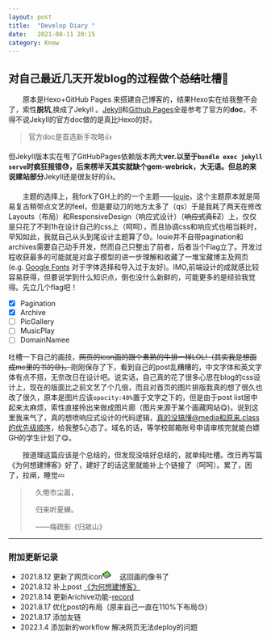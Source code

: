 ```yaml
---
layout: post
title:  "Develop Diary "
date:   2021-08-11 20:15
category: Know
---
```

##  对自己最近几天开发blog的过程做个~~总结~~吐槽:clap:

&emsp;&emsp;原本是Hexo+GitHub Pages 来搭建自己博客的，结果Hexo实在给我整不会了，索性**脱坑**,换成了Jekyll 。[Jekyll](https://jekyllrb.com/docs/)和[Github Pages](https://docs.github.com/en/pages/setting-up-a-github-pages-site-with-jekyll)全是参考了官方的**doc**，不得不说Jekyll的官方doc做的是真比Hexo的好。  

>  官方doc是首选新手攻略:+1:

但Jekyll版本实在甩了GitHubPages依赖版本两大**ver.**以至于``bundle exec jekyll serve``时疯狂报错:sweat:，后来楞半天其实就缺个gem-webrick，大无语。但总的来说**建站部分**Jekyll还是很友好的:+1:。



&emsp;&emsp;主题的选择上，我fork了GH上的的一个主题——[louie](https://github.com/lilykonings/louie)，这个主题原本就是简易复古稍带点文艺的feel，但是要动刀的地方太多了（qs）于是我耗了两天在修改Layouts（布局）和ResponsiveDesign（响应式设计）（~~响应式真EZ~~）上，仅仅是只花了不到1h在设计自己的css上（呵呵），而且协调css和响应式也相当耗时，早知如此，我就自己从头到尾设计主题算了:sweat:。louie并不自带pagination和archives需要自己动手开发，然而自己只整出了前者，后者当个Flag立了。开发过程收获最多的可能就是对盒子模型的进一步理解和收藏了一堆宝藏博主及网页(e.g. [Google Fonts](https://fonts.google.com/)  对于字体选择和导入过于友好)。IMO,前端设计的成就感比较容易获得，但要说学到什么知识点，倒也没什么新鲜的，可能更多的是经验我觉得。先立几个flag吧！    

- [x] Pagination
- [x] Archive
- [ ] PicGallery
- [ ] MusicPlay
- [ ] DomainNamee

吐槽一下自己的画技，~~网页的icon画的跟个煮熟的牛排一样LOL!（其实我是想画成mc里的书的:sweat:)。~~刚刚保存了下，看到自己的post乱糟糟的，中文字体和英文字体有点不搭，无奈改日在设计吧。说实话，自己真的花了很多心思在blog的css设计上，现在的版面比之前文艺了个几倍，而且对首页的图片排版我真的想了很久也改了很久，原本是图片应该``opacity:40%``置于文字之下的，但是由于post list居中起来太麻烦，索性直接拎出来做成图片廊（图片来源于某个画藏网站:yum:)。说到这里我来气了，真的想喷响应式设计的代码逻辑，真的没搞懂@media和原来.class的优先级顺序，给我整5心态了。域名的话，等学校邮箱账号申请审核完就能白嫖GH的学生计划了:yum:。



&emsp;&emsp;按道理这篇应该是个总结的，但发现没啥好总结的，就单纯吐槽。改日再写篇《为何想建博客》好了，建好了的话这里就能补上个链接了（呵呵）。累了，困了，拉闸，睡觉:zzz:

> &emsp;久倦市尘嚣，  
>
> &emsp;归来听夏蝉。  
>
> &emsp;——梅疏影《归故山》

---

### 附加更新记录

- 2021.8.12 更新了网页icon![icon](/assets/icon.png) &emsp;这回画的像书了
- 2021.8.12 补上post [《为何想建博客》](/life/2021/08/12/PurposOfBlogging.html)
- 2021.8.14 更新Arichive功能-[record](/categorylist.html)
- 2021.8.17 优化post的布局（原来自己一直在110%下布局:sweat:）
- 2021.8.17 添加友链
- 2022.1.4 添加新的workflow 解决网页无法deploy的问题

